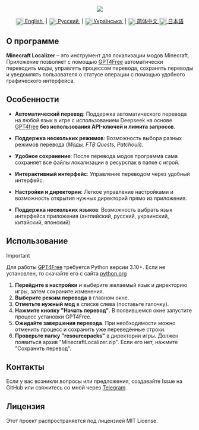 <p align="center">
  <img src="https://github.com/user-attachments/assets/70cb660d-a150-4290-9885-98c08bd1bd1b">
</p>

<div align="center">
  <a href="README.md">
    <img align="center" src="https://github.com/user-attachments/assets/67f5ef5e-09f2-47a4-a3a4-2fd527d6bd02" width="20">
    English
  </a> &nbsp;|
  <a href="README.ru.md">
    <img align="center" src="https://github.com/user-attachments/assets/bdf8afb3-d027-4a28-8f0c-3ee25fcedd56" width="20">
    Русский
  </a> &nbsp;|
  <a href="README.uk.md">
    <img align="center" src="https://github.com/user-attachments/assets/6734f63d-1d28-46ce-9732-790055d5a54a" width="20">
    Українська
  </a> &nbsp;| 
  <a href="README.zh.md">
    <img align="center" src="https://github.com/user-attachments/assets/86d69702-c489-44c1-902a-520b43a92853" width="20">
    简体中文
  </a>
  <a href="README.jp.md">
    <img align="center" src="https://github.com/user-attachments/assets/314ff7c7-4b34-4797-b088-db49ce38a991" width="20">
    日本語
  </a>
</div>

## О программе
**Minecraft Localizer** – это инструмент для локализации модов Minecraft. Приложение позволяет с помощью [GPT4Free](https://github.com/xtekky/gpt4free/) автоматически переводить моды, управлять процессом перевода, сохранять переводы и уведомлять пользователя о статусе операции с помощью удобного графического интерфейса.

## Особенности
- **Автоматический перевод**: Поддержка автоматического перевода на любой язык в игре с использованием Deepseek на основе [GPT4free](https://github.com/xtekky/gpt4free/) **без использования API-ключей и лимита запросов**.

- **Поддержка нескольких режимов**: Возможность выбора разных режимов перевода (*Моды, FTB Quests, Patchouli*).

- **Удобное сохранение**: После перевода модов программа сама сохраняет все файлы локализации в ресурспак в папке с игрой.

- **Интерактивный интерфейс**: Управление переводом через удобный интерфейс.

- **Настройки и директории**: Легкое управление настройками и возможность открытия нужных директорий прямо из приложения.

- **Поддержка нескольких языков**: Возможность выбрать язык интерфейса приложения (английский, русский, украинский, китайский, японский)

## Использование
> [!IMPORTANT]
> Для работы [GPT4Free](https://github.com/xtekky/gpt4free/) требуется Python версии 3.10+. Если не установлен, то скачайте его с сайта [python.org](https://www.python.org/downloads/)

1. **Перейдите в настройки** и выберите желаемый язык и директорию игры, затем сохраните изменения.
2. **Выберите режим перевода** в главном окне.
3. **Отметьте нужный мод** в списке слева (поставьте галочку).
4. **Нажмите кнопку "Начать перевод"**. В появившемся окне запустите процесс установки GPT4Free.
5. **Ожидайте завершения перевода**. При необходимости можно отменить процесс и сохранить уже переведённые строки.
6. **Проверьте папку "resourcepacks"** в директории игры. Должен появиться архив "MinecraftLocalizer.zip". Если его нет, нажмите "Сохранить перевод".

## Контакты
Если у вас возникли вопросы или предложения, создавайте Issue на GitHub или свяжитесь со мной через [Telegram](https://t.me/AlexBetekhtin).

## Лицензия
Этот проект распространяется под лицензией MIT License.

